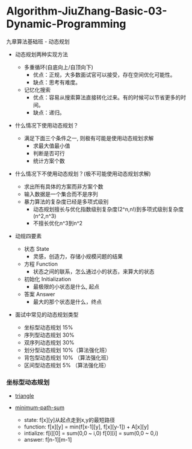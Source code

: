 # Algorithm-JiuZhang-Basic-03-Dynamic-Programming
九章算法基础班 - 动态规划

- 动态规划两种实现方法
  - 多重循环(自底向上/自顶向下)
    - 优点：正规，大多数面试官可以接受，存在空间优化可能性。
    - 缺点：思考有难度。
  - 记忆化搜索
    - 优点：容易从搜索算法直接转化过来。有的时候可以节省更多的时间。
    - 缺点：递归。

- 什么情况下使用动态规划？
  - 满足下面三个条件之一, 则极有可能是使用动态规划求解
    - 求最大值最小值
    - 判断是否可行
    - 统计方案个数

- 什么情况下不使用动态规划？(极不可能使用动态规划求解)
  - 求出所有具体的方案而非方案个数
  - 输入数据是一个集合而不是序列
  - 暴力算法的复杂度已经是多项式级别
    - 动态规划擅长与优化指数级别复杂度(2^n,n!)到多项式级别复杂度(n^2,n^3)
    - 不擅长优化n^3到n^2
    
- 动规四要素
  - 状态 State
    - 灵感，创造力，存储小规模问题的结果
  - 方程 Function
    - 状态之间的联系，怎么通过小的状态，来算大的状态
  - 初始化 Initialization
    - 最极限的小状态是什么, 起点
  - 答案 Answer
    - 最大的那个状态是什么，终点

- 面试中常见的动态规划类型
  - 坐标型动态规划 15%
  - 序列型动态规划 30%
  - 双序列动态规划 30%
  - 划分型动态规划 10%（算法强化班）
  - 背包型动态规划 10% （算法强化班）
  - 区间型动态规划 5% （算法强化班）

### 坐标型动态规划

- [triangle](https://www.lintcode.com/problem/triangle/description)

- [minimum-path-sum](https://www.lintcode.com/problem/minimum-path-sum/description)
  - state: f[x][y]从起点走到x,y的最短路径
  - function: f[x][y] = min(f[x-1][y], f[x][y-1]) + A[x][y]
  - intialize: f[i][0] = sum(0,0 ~ i,0) f[0][i] = sum(0,0 ~ 0,i)
  - answer: f[n-1][m-1]
